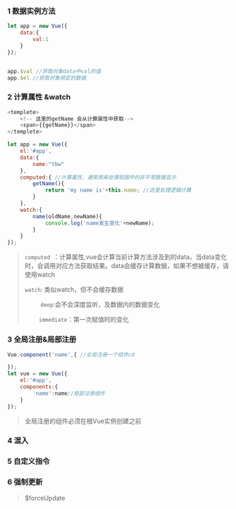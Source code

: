 ### 1 数据实例方法

```javascript
let app = new Vue({
    data:{
        val:1
    }
});


app.$val //获取对象data中val的值
app.$el //获取对象绑定的数据
```

### 2 计算属性 &watch

```javascript
<templete>
    <!-- 这里的getName 会从计算属性中获取-->
    <span>{{getName}}</span> 
</templete>

let app = new Vue({
    el:'#app',
    data:{
        name:"tbw"
    },
    computed:{ //计算属性，通常用来处理视图中的非平常数据显示
        getName(){
            return 'my name is'+this.name; //这里处理逻辑计算
        }
    },
    watch:{
        name(oldName,newName){
            console.log('name发生变化'+newName);
        }
    }
});
```

> `computed `：计算属性,vue会计算当前计算方法涉及到的data，当data变化时，会调用对应方法获取结果。data会缓存计算数据，如果不想被缓存，请使用watch
> 
> `watch`: 类似watch，但不会缓存数据
> 
>          `deep`:会不会深度监听，及数据内的数据变化
> 
>         `immediate`：第一次赋值时的变化

### 3 全局注册&局部注册

```javascript
Vue.component('name',{ //全局注册一个组件cd

});
let vue = new Vue({
    el:'#app',
    components:{
        'name':name//局部注册组件
    }
});
```

> 全局注册的组件必须在根Vue实例创建之前



### 4 混入



### 5 自定义指令



### 6 强制更新

> $forceUpdate
